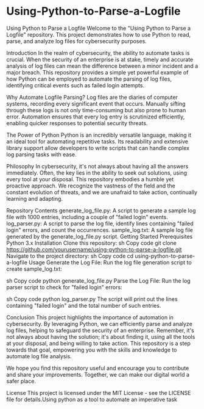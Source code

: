 # Using-Python-to-Parse-a-Logfile
Using Python to Parse a Logfile
Welcome to the "Using Python to Parse a Logfile" repository. This project demonstrates how to use Python to read, parse, and analyze log files for cybersecurity purposes.

Introduction
In the realm of cybersecurity, the ability to automate tasks is crucial. When the security of an enterprise is at stake, timely and accurate analysis of log files can mean the difference between a minor incident and a major breach. This repository provides a simple yet powerful example of how Python can be employed to automate the parsing of log files, identifying critical events such as failed login attempts.

Why Automate Logfile Parsing?
Log files are the diaries of computer systems, recording every significant event that occurs. Manually sifting through these logs is not only time-consuming but also prone to human error. Automation ensures that every log entry is scrutinized efficiently, enabling quicker responses to potential security threats.

The Power of Python
Python is an incredibly versatile language, making it an ideal tool for automating repetitive tasks. Its readability and extensive library support allow developers to write scripts that can handle complex log parsing tasks with ease.

Philosophy
In cybersecurity, it's not always about having all the answers immediately. Often, the key lies in the ability to seek out solutions, using every tool at your disposal. This repository embodies a humble yet proactive approach. We recognize the vastness of the field and the constant evolution of threats, and we are unafraid to take action, continually learning and adapting.

Repository Contents
generate_log_file.py: A script to generate a sample log file with 1000 entries, including a couple of "failed login" events.
log_parser.py: A script to parse the log file, identify lines containing "failed login" errors, and count the occurrences.
sample_log.txt: A sample log file generated by the generate_log_file.py script.
Getting Started
Prerequisites
Python 3.x
Installation
Clone this repository:
sh
Copy code
git clone https://github.com/yourusername/using-python-to-parse-a-logfile.git
Navigate to the project directory:
sh
Copy code
cd using-python-to-parse-a-logfile
Usage
Generate the Log File:
Run the log file generation script to create sample_log.txt:

sh
Copy code
python generate_log_file.py
Parse the Log File:
Run the log parser script to check for "failed login" errors:

sh
Copy code
python log_parser.py
The script will print out the lines containing "failed login" and the total number of such entries.

Conclusion
This project highlights the importance of automation in cybersecurity. By leveraging Python, we can efficiently parse and analyze log files, helping to safeguard the security of an enterprise. Remember, it's not always about having the solution; it's about finding it, using all the tools at your disposal, and being willing to take action. This repository is a step towards that goal, empowering you with the skills and knowledge to automate log file analysis.

We hope you find this repository useful and encourage you to contribute and share your improvements. Together, we can make our digital world a safer place.

License
This project is licensed under the MIT License - see the LICENSE file for details.Using python as a tool to automate an imperative task
